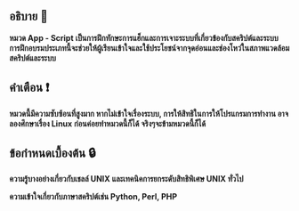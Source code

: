 ## อธิบาย 💬
**หมวด App - Script เป็นการฝึกทักษะการแฮ็กและการเจาะระบบที่เกี่ยวข้องกับสคริปต์และระบบ การฝึกอบรมประเภทนี้จะช่วยให้ผู้เรียนเข้าใจและใช้ประโยชน์จากจุดอ่อนและช่องโหว่ในสภาพแวดล้อมสคริปต์และระบบ**

## คำเตือน ❗
**หมวดนี้มีความซับซ้อนที่สูงมาก หากไม่เข้าใจเรื่องระบบ, การให้สิทธิในการให้โปรแกรมการทำงาน อาจลองศึกษาเรื่อง Linux ก่อนค่อยทำหมวดนี้ก็ได้ จริงๆจะข้ามหมวดนี้ก็ได้**

## ข้อกําหนดเบื้องต้น 🔒
**ความรู้บางอย่างเกี่ยวกับเชลล์ UNIX และเทคนิคการยกระดับสิทธิพิเศษ UNIX ทั่วไป**

**ความเข้าใจเกี่ยวกับภาษาสคริปต์เช่น Python, Perl, PHP**
